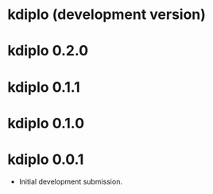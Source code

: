 # kdiplo (development version)

# kdiplo 0.2.0

# kdiplo 0.1.1

# kdiplo 0.1.0

# kdiplo 0.0.1

* Initial development submission.
